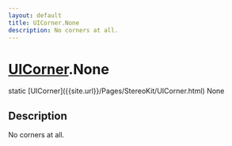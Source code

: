 ```yaml
---
layout: default
title: UICorner.None
description: No corners at all.
---
```

# [UICorner]({{site.url}}/Pages/StereoKit/UICorner.html).None

<div class='signature' markdown='1'>
static [UICorner]({{site.url}}/Pages/StereoKit/UICorner.html) None
</div>

## Description
No corners at all.

